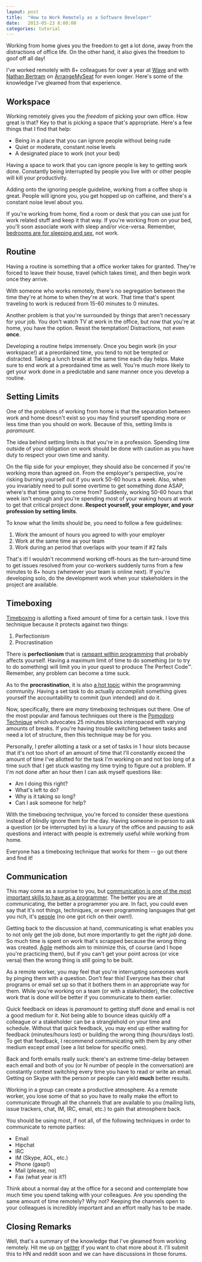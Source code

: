 ```yaml
---
layout: post
title:  "How to Work Remotely as a Software Developer"
date:   2013-05-23 8:00:00
categories: tutorial
---
```


Working from home gives you the freedom to get a lot done, away from the distractions of office life. On the other hand, it also gives the freedom to goof off all day! 

I've worked remotely with 8+ colleagues for over a year at [Wave](https://www.waveapps.com/) and with [Nathan Bertram](http://trueperspective.net/) on [ArrangeMySeat](https://arrangemyseat.com) for even longer. Here's some of the knowledge I've gleamed from that experience.

## Workspace

Working remotely gives you the *freedom* of picking your own office. How great is that? Key to that is picking a space that's appropriate. Here's a few things that I find that help:

* Being in a place that you can ignore people without being rude
* Quiet or moderate, constant noise levels
* A designated place to work (not your bed)

Having a space to work that you can ignore people is key to getting work done. Constantly being interrupted by people you live with or other people will kill your productivity.

Adding onto the ignoring people guideline, working from a coffee shop is great. People will ignore you, you get hopped up on caffeine, and there's a constant noise level about you.

If you're working from home, find a room or desk that you can use just for work related stuff and keep it that way. If you're working from on your bed, you'll soon associate work with sleep and/or vice-versa. Remember, [bedrooms are for sleeping and sex](http://sleepdisorders.about.com/od/howcanisleepbetter/a/bettersleep.htm), not work.

## Routine

Having a routine is something that a office worker takes for granted. They're forced to leave their house, travel (which takes time), and then begin work once they arrive.

With someone who works remotely, there's no segregation between the time they're at home to when they're at work. That time that's spent traveling to work is reduced from 15-60 minutes to 0 minutes.

Another problem is that you're surrounded by things that aren't necessary for your job. You don't watch TV at work in the office, but now that you're at home, you have the option. Resist the temptation! Distractions, not even **once**.

Developing a routine helps immensely. Once you begin work (in your workspace!) at a preordained time, you tend to not be  tempted or distracted. Taking a lunch break at the same time each day helps. Make sure to end work at a preordained time as well. You're much more likely to get your work done in a predictable and sane manner once you develop a routine.

## Setting Limits

One of the problems of working from home is that the separation between work and home doesn't exist so you may find yourself spending more or less time than you should on work. Because of this, setting limits is *paramount*.

The idea behind setting limits is that you're in a profession. Spending time outside of your obligation on work should be done with caution as you have duty to respect your own time and sanity. 

On the flip side for your employer, they should also be concerned if you're working more than agreed on. From the employer's perspective, you're risking burning yourself out if you work 50-60 hours a week. Also, when you invariably need to pull some overtime to get something done ASAP, where's that time going to come from? Suddenly, working 50-60 hours that week isn't enough and you're spending most of your waking hours at work to get that critical project done. **Respect yourself, your employer, and your profession by setting limits**.

To know what the limits should be, you need to follow a few guidelines:

1. Work the amount of hours you agreed to with your employer
2. Work at the same time as your team
3. Work during an period that overlaps with your team if #2 fails

That's it! I wouldn't recommend working off-hours as the turn-around time to get issues resolved from your co-workers suddenly turns from a few minutes to 8+ hours (whenever your team is online next). If you're developing solo, do the development work when your stakeholders in the project are available.

## Timeboxing

[Timeboxing](http://en.wikipedia.org/wiki/Timeboxing) is allotting a fixed amount of time for a certain task.  I love this technique because it protects against two things:

1. Perfectionism
2. Procrastination

There is **perfectionism** that is [rampant within programming](http://stackoverflow.com/questions/1196405/how-to-keep-yourself-from-perfectionism-when-coding) that probably affects yourself. Having a maximum limit of time to do something (or to try to do something) will limit you in your quest to produce The Perfect Code™. Remember, any problem can become a time suck.

As to the **procrastination**, it is also [a hot topic](http://www.codinghorror.com/blog/2009/03/procrastination-and-the-bikeshed-effect.html) within the programming community. Having a set task to do actually *accomplish* something gives yourself the accountability to commit (pun intended) and do it.

Now, specifically, there are *many* timeboxing techniques out there. One of the most popular and famous techniques out there is the [Pomodoro Technique](http://en.wikipedia.org/wiki/Pomodoro_Technique) which advocates 25 minutes blocks interspaced with varying amounts of breaks. If you're having trouble switching between tasks and need a lot of structure, then this technique may be for you.

Personally, I prefer allotting a task or a set of tasks in 1 hour slots because that it's not too short of an amount of time that I'll constantly exceed the amount of time I've allotted for the task I'm working on and not too long of a time such that I get stuck wasting my time trying to figure out a problem. If I'm not done after an hour then I can ask myself questions like:

* Am I doing this right?
* What's left to do?
* Why is it taking so long?
* Can I ask someone for help?

With the timeboxing technique, you're forced to consider these questions instead of blindly ignore them for the day. Having someone in-person to ask a question (or be interrupted by) is a luxury of the office and pausing to ask questions and interact with people is extremely useful while working from home.

Everyone has a timeboxing technique that works for them -- go out there and find it!

## Communication

This may come as a surprise to you, but [communication is one of the most important skills to have as a programmer](http://www.codinghorror.com/blog/2011/02/how-to-write-without-writing.html). The better you are at communicating, the better a programmer you are. In fact, you could even say that it's not things, techniques, or even programming languages that get you rich, it's [people](http://www.imdb.com/title/tt0070723/) (no one got rich on their own!).

Getting back to the discussion at hand, communicating is what enables you to not only get the job done, but more importantly to get the *right job* done.  So much time is spent on work that's scrapped because the wrong thing was created. [Agile](http://en.wikipedia.org/wiki/Agile_software_development) methods aim to minimize this, of course (and I hope you're practicing them), but if you can't get your point across (or vice versa) then the wrong thing is still going to be built.

As a remote worker, you may feel that you're interrupting someones work by pinging them with a question. Don't fear this! Everyone has their chat programs or email set up so that it bothers them in an appropriate way for them. While you're working on a team (or with a stakeholder), the collective work that is done will be better if you communicate to them earlier.

Quick feedback on ideas is *paramount* to getting stuff done and email is not a good medium for it. Not being able to bounce ideas quickly off a colleague or a stakeholder can be a stranglehold on your time and schedule. Without that quick feedback, you may end up either waiting for feedback (minutes/hours lost) or building the wrong thing (hours/days lost).  To get that feedback, I recommend communicating with them by any other medium except *email* (see a list below for specific ones).

Back and forth emails really suck: there's an extreme time-delay between each email and both of you (or N number of people in the conversation) are constantly context switching every time you have to read or write an email. Getting on Skype with the person or people can yield **much** better results.

Working in a group can create a productive atmosphere. As a remote worker, you lose some of that so you have to really make the effort to communicate through all the channels that are available to you (mailing lists, issue trackers, chat, IM, IRC, email, etc.) to gain that atmosphere back.

You should be using most, if not all, of the following techniques in order to communicate to remote parties:

* Email
* Hipchat
* IRC
* IM (Skype, AOL, etc.)
* Phone (gasp!)
* Mail (please, no)
* Fax (what year is it?)

Think about a normal day at the office for a second and contemplate how much time you spend talking with your colleagues. Are you spending the same amount of time remotely? Why not? Keeping the channels open to your colleagues is incredibly important and an effort really has to be made.

## Closing Remarks

Well, that's a summary of the knowledge that I've gleamed from working remotely. Hit me up on [twitter](https://twitter.com/Nitrodist) if you want to chat more about it. I'll submit this to HN and reddit soon and we can have discussions in those forums.
